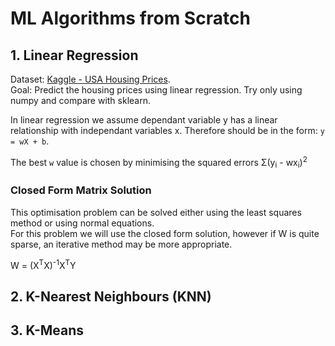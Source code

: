 # ML Algorithms from Scratch

## 1. Linear Regression
Dataset: [Kaggle - USA Housing Prices](https://www.kaggle.com/farhankarim1/usa-house-prices).     
Goal: Predict the housing prices using linear regression. Try only using numpy and compare with sklearn.    

In linear regression we assume dependant variable y has a linear relationship with independant variables x. Therefore should be in the form: 
` y = wX + b `.    

The best `w` value is chosen by minimising the squared errors &Sigma;(y<sub>i</sub> - wx<sub>i</sub>)<sup>2</sup>   

### Closed Form Matrix Solution
This optimisation problem can be solved either using the least squares method or using normal equations.    
For this problem we will use the closed form solution, however if W is quite sparse, an iterative method may be more appropriate. 

W = (X<sup>T</sup>X)<sup>-1</sup>X<sup>T</sup>Y


## 2. K-Nearest Neighbours (KNN)


## 3. K-Means



